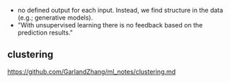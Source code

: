- no defined output for each input. Instead, we find structure in the data (e.g.; generative models).
- "With unsupervised learning there is no feedback based on the prediction results."

## clustering

https://github.com/GarlandZhang/ml_notes/clustering.md
